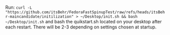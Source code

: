 Run:
```curl -L "https://github.com/itsBehr/FedoraFastSpinupTest/raw/refs/heads/itsBehr-maincandidate/initilization" > ~/Desktop/init.sh && bash ~/Desktop/init.sh``` 
and bash the quikstart.sh located on your desktop after each restart. There will be 2-3 depending on settings chosen at startup. 
